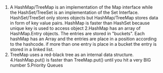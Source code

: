 1. A HashMap/TreeMap is an implementation of the Map interface while the HashSet/TreeSet is an implementation of the Set Interface. HashSet/TreeSet only stores objects but HashMap/TreeMap stores data in form of key value pairs.
HashMap is faster than HashSet because unique key is used to access object
2.HashMap has an array of HashMap.Entry objects. The entries are stored in "buckets". Each hashMap has an Array and the entries are place in a position according to the hashcode. if more than one entry is place in a bucket the entry is stored in a linked list.
3. TreeMap uses a red-black tree as an internal data structure.
4.HashMap.put() is faster than TreeMap.put() until you hit a very BIG number
5.Priority Queues
